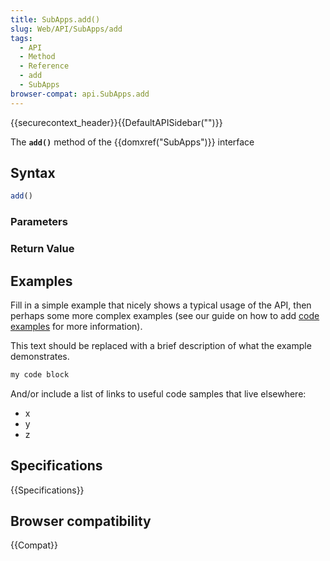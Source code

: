 ```yaml
---
title: SubApps.add()
slug: Web/API/SubApps/add
tags:
  - API
  - Method
  - Reference
  - add
  - SubApps
browser-compat: api.SubApps.add
---
```

{{securecontext_header}}{{DefaultAPISidebar("")}}

The **`add()`** method of the {{domxref("SubApps")}} interface 

## Syntax

```js
add()
```

### Parameters



### Return Value



## Examples

Fill in a simple example that nicely shows a typical usage of the API, then perhaps some more complex examples (see our guide on how to add [code examples](/en-US/docs/MDN/Contribute/Structures/Code_examples) for more information).

This text should be replaced with a brief description of what the example demonstrates.

```js
my code block
```

And/or include a list of links to useful code samples that live elsewhere:

*   x
*   y
*   z

## Specifications

{{Specifications}}

## Browser compatibility

{{Compat}}

